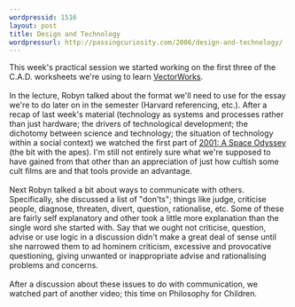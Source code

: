 ```yaml
--- 
wordpressid: 1516
layout: post
title: Design and Technology
wordpressurl: http://passingcuriosity.com/2006/design-and-technology/
---
```

This week's practical session we started working on the first three of the C.A.D. worksheets we're using to learn <a href="http://www.ozcad.com.au/">VectorWorks</a>.<br /><br />In the lecture, Robyn talked about the format we'll need to use for the essay we're to do later on in the semester (Harvard referencing, etc.). After a recap of last week's material (technology as systems and processes rather than just hardware; the drivers of technological development; the dichotomy between science and technology; the situation of technology within a social context) we watched the first part of <a class="title" href="http://www.imdb.com/title/tt0062622/">2001: A Space Odyssey</a> (the bit with the apes). I'm still not entirely sure what we're supposed to have gained from that other than an appreciation of just how cultish some cult films are and that tools provide an advantage.<br /><br />Next Robyn talked a bit about ways to communicate with others. Specifically, she discussed a list of "don'ts"; things like judge, criticise people, diagnose, threaten, divert, question, rationalise, etc. Some of these are fairly self explanatory and other took a little more explanation than the single word she started with. Say that we ought not criticise, question, advise or use logic in a discussion didn't make a great deal of sense until she narrowed them to ad hominem criticism, excessive and provocative questioning, giving unwanted or inappropriate advise and rationalising problems and concerns.<br /><br />After a discussion about these issues to do with communication, we watched part of another video; this time on Philosophy for Children.
